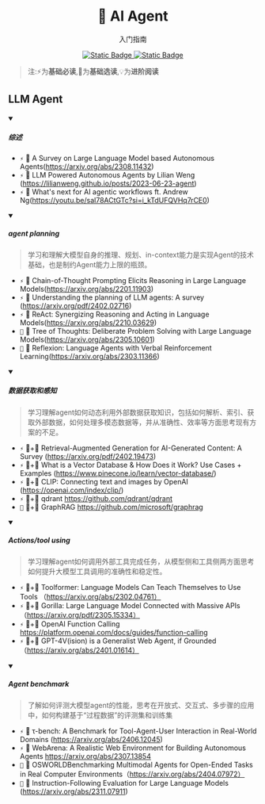 <p align="center">
    <h1 align="center">🤖 AI Agent</h1>
    <p align="center">入门指南</p>
    <p align="center">
        <a href="https://github.com/PKU-DAIR">
            <img alt="Static Badge" src="https://img.shields.io/badge/%C2%A9-PKU--DAIR-%230e529d?labelColor=%23003985">
        </a>
        <a href="https://github.com/PKU-DAIR">
            <img alt="Static Badge" src="https://img.shields.io/badge/PKU--DAIR-black?logo=github">
        </a>
    </p>
</p>

> 注:⚡为**基础必读**,💎为**基础选读**,💡为**进阶阅读**

## LLM Agent

<details open>
<summary>

##### 综述

</summary>

- `⚡` 📄 A Survey on Large Language Model based Autonomous Agents(https://arxiv.org/abs/2308.11432)
- `⚡` 📄 LLM Powered Autonomous Agents by Lilian Weng (https://lilianweng.github.io/posts/2023-06-23-agent)
- `⚡` 📄 What's next for AI agentic workflows ft. Andrew Ng(https://youtu.be/sal78ACtGTc?si=i_kTdUFQVHq7rCE0)

</details>

<details open>
<summary>

##### agent planning

</summary>

> 学习和理解大模型自身的推理、规划、in-context能力是实现Agent的技术基础，也是制约Agent能力上限的瓶颈。

- `⚡` 📄 Chain-of-Thought Prompting Elicits Reasoning in Large Language Models(https://arxiv.org/abs/2201.11903)
- `⚡` 📄 Understanding the planning of LLM agents: A survey (https://arxiv.org/pdf/2402.02716)
- `⚡` 📄 ReAct: Synergizing Reasoning and Acting in Language Models(https://arxiv.org/abs/2210.03629)
- `💎` 📄 Tree of Thoughts: Deliberate Problem Solving with Large Language Models(https://arxiv.org/abs/2305.10601)
- `💎` 📄 Reflexion: Language Agents with Verbal Reinforcement Learning(https://arxiv.org/abs/2303.11366)

</details>

<details open>
<summary>

##### 数据获取和感知

</summary>

> 学习理解agent如何动态利用外部数据获取知识，包括如何解析、索引、获取外部数据，如何处理多模态数据等，并从准确性、效率等方面思考现有方案的不足。

- `⚡` 📄+💭 Retrieval-Augmented Generation for AI-Generated Content: A Survey (https://arxiv.org/pdf/2402.19473)
- `⚡` 📄+💭 What is a Vector Database & How Does it Work? Use Cases + Examples (https://www.pinecone.io/learn/vector-database/)
- `⚡` 📄+💭 CLIP: Connecting text and images by OpenAI (https://openai.com/index/clip/)
- `⚡` 📄+💭 qdrant https://github.com/qdrant/qdrant
- `💎` 📄+💭 GraphRAG https://github.com/microsoft/graphrag

</details>

<details open>
<summary>

##### Actions/tool using

</summary>

> 学习理解agent如何调用外部工具完成任务，从模型侧和工具侧两方面思考如何提升大模型工具调用的准确性和稳定性。

- `⚡` 📄+💭 Toolformer: Language Models Can Teach Themselves to Use Tools （https://arxiv.org/abs/2302.04761）
- `⚡` 📄+💭 Gorilla: Large Language Model Connected with Massive APIs（https://arxiv.org/pdf/2305.15334）
- `⚡` 📄+💭 OpenAI Function Calling https://platform.openai.com/docs/guides/function-calling
- `⚡` 📄+💭 GPT-4V(ision) is a Generalist Web Agent, if Grounded （https://arxiv.org/abs/2401.01614）

</details>

<details open>
<summary>

##### Agent benchmark

</summary>

> 了解如何评测大模型agent的性能，思考在开放式、交互式、多步骤的应用中，如何构建基于“过程数据”的评测集和训练集

- `⚡` 📄 τ-bench: A Benchmark for Tool-Agent-User Interaction in Real-World Domains (https://arxiv.org/abs/2406.12045)
- `⚡` 📄 WebArena: A Realistic Web Environment for Building Autonomous Agents https://arxiv.org/abs/2307.13854
- `💎` 📄 OSWORLDBenchmarking Multimodal Agents for Open-Ended Tasks in Real Computer Environments（https://arxiv.org/abs/2404.07972）
- `💎` 📄 Instruction-Following Evaluation for Large Language Models (https://arxiv.org/abs/2311.07911)

</details>


